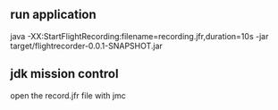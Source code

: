 ## run application 

java -XX:StartFlightRecording:filename=recording.jfr,duration=10s -jar target/flightrecorder-0.0.1-SNAPSHOT.jar

## jdk mission control 

open the record.jfr file with jmc
